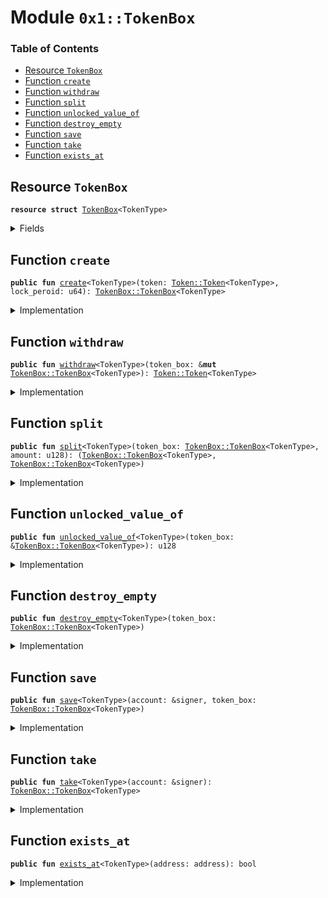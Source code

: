 
<a name="0x1_TokenBox"></a>

# Module `0x1::TokenBox`

### Table of Contents

-  [Resource `TokenBox`](#0x1_TokenBox_TokenBox)
-  [Function `create`](#0x1_TokenBox_create)
-  [Function `withdraw`](#0x1_TokenBox_withdraw)
-  [Function `split`](#0x1_TokenBox_split)
-  [Function `unlocked_value_of`](#0x1_TokenBox_unlocked_value_of)
-  [Function `destroy_empty`](#0x1_TokenBox_destroy_empty)
-  [Function `save`](#0x1_TokenBox_save)
-  [Function `take`](#0x1_TokenBox_take)
-  [Function `exists_at`](#0x1_TokenBox_exists_at)



<a name="0x1_TokenBox_TokenBox"></a>

## Resource `TokenBox`



<pre><code><b>resource</b> <b>struct</b> <a href="#0x1_TokenBox">TokenBox</a>&lt;TokenType&gt;
</code></pre>



<details>
<summary>Fields</summary>


<dl>
<dt>
<code>origin: u128</code>
</dt>
<dd>

</dd>
<dt>
<code>token: <a href="Token.md#0x1_Token_Token">Token::Token</a>&lt;TokenType&gt;</code>
</dt>
<dd>

</dd>
<dt>
<code>lock_time: u64</code>
</dt>
<dd>

</dd>
<dt>
<code>lock_peroid: u64</code>
</dt>
<dd>

</dd>
</dl>


</details>

<a name="0x1_TokenBox_create"></a>

## Function `create`



<pre><code><b>public</b> <b>fun</b> <a href="#0x1_TokenBox_create">create</a>&lt;TokenType&gt;(token: <a href="Token.md#0x1_Token_Token">Token::Token</a>&lt;TokenType&gt;, lock_peroid: u64): <a href="#0x1_TokenBox_TokenBox">TokenBox::TokenBox</a>&lt;TokenType&gt;
</code></pre>



<details>
<summary>Implementation</summary>


<pre><code><b>public</b> <b>fun</b> <a href="#0x1_TokenBox_create">create</a>&lt;TokenType&gt;(token: <a href="Token.md#0x1_Token">Token</a>&lt;TokenType&gt;, lock_peroid: u64): <a href="#0x1_TokenBox">TokenBox</a>&lt;TokenType&gt; {
    <b>let</b> lock_time = <a href="Timestamp.md#0x1_Timestamp_now_seconds">Timestamp::now_seconds</a>();
    <b>let</b> origin = <a href="Token.md#0x1_Token_share">Token::share</a>(&token);
    <a href="#0x1_TokenBox">TokenBox</a>&lt;TokenType&gt; {
        origin,
        token,
        lock_time,
        lock_peroid
    }
}
</code></pre>



</details>

<a name="0x1_TokenBox_withdraw"></a>

## Function `withdraw`



<pre><code><b>public</b> <b>fun</b> <a href="#0x1_TokenBox_withdraw">withdraw</a>&lt;TokenType&gt;(token_box: &<b>mut</b> <a href="#0x1_TokenBox_TokenBox">TokenBox::TokenBox</a>&lt;TokenType&gt;): <a href="Token.md#0x1_Token_Token">Token::Token</a>&lt;TokenType&gt;
</code></pre>



<details>
<summary>Implementation</summary>


<pre><code><b>public</b> <b>fun</b> <a href="#0x1_TokenBox_withdraw">withdraw</a>&lt;TokenType&gt;(token_box: &<b>mut</b> <a href="#0x1_TokenBox">TokenBox</a>&lt;TokenType&gt;): <a href="Token.md#0x1_Token">Token</a>&lt;TokenType&gt; {
    <b>let</b> value = <a href="#0x1_TokenBox_unlocked_value_of">unlocked_value_of</a>(token_box);
    <a href="Token.md#0x1_Token_withdraw_share">Token::withdraw_share</a>(&<b>mut</b> token_box.token, value)
}
</code></pre>



</details>

<a name="0x1_TokenBox_split"></a>

## Function `split`



<pre><code><b>public</b> <b>fun</b> <a href="#0x1_TokenBox_split">split</a>&lt;TokenType&gt;(token_box: <a href="#0x1_TokenBox_TokenBox">TokenBox::TokenBox</a>&lt;TokenType&gt;, amount: u128): (<a href="#0x1_TokenBox_TokenBox">TokenBox::TokenBox</a>&lt;TokenType&gt;, <a href="#0x1_TokenBox_TokenBox">TokenBox::TokenBox</a>&lt;TokenType&gt;)
</code></pre>



<details>
<summary>Implementation</summary>


<pre><code><b>public</b> <b>fun</b> <a href="#0x1_TokenBox_split">split</a>&lt;TokenType&gt;(token_box: <a href="#0x1_TokenBox">TokenBox</a>&lt;TokenType&gt;, amount: u128): (<a href="#0x1_TokenBox">TokenBox</a>&lt;TokenType&gt;, <a href="#0x1_TokenBox">TokenBox</a>&lt;TokenType&gt;) {
    <b>let</b> <a href="#0x1_TokenBox">TokenBox</a>&lt;TokenType&gt; { origin, token, lock_time, lock_peroid } = token_box;
    <b>let</b> (t1, t2) = <a href="Token.md#0x1_Token_split_share">Token::split_share</a>(token, amount);
    (<a href="#0x1_TokenBox">TokenBox</a>&lt;TokenType&gt; { origin, token: t1, lock_time, lock_peroid }, <a href="#0x1_TokenBox">TokenBox</a>&lt;TokenType&gt; { origin, token: t2, lock_time, lock_peroid })
}
</code></pre>



</details>

<a name="0x1_TokenBox_unlocked_value_of"></a>

## Function `unlocked_value_of`



<pre><code><b>public</b> <b>fun</b> <a href="#0x1_TokenBox_unlocked_value_of">unlocked_value_of</a>&lt;TokenType&gt;(token_box: &<a href="#0x1_TokenBox_TokenBox">TokenBox::TokenBox</a>&lt;TokenType&gt;): u128
</code></pre>



<details>
<summary>Implementation</summary>


<pre><code><b>public</b> <b>fun</b> <a href="#0x1_TokenBox_unlocked_value_of">unlocked_value_of</a>&lt;TokenType&gt;(token_box: &<a href="#0x1_TokenBox">TokenBox</a>&lt;TokenType&gt;): u128 {
    <b>let</b> now = <a href="Timestamp.md#0x1_Timestamp_now_seconds">Timestamp::now_seconds</a>();
    <b>let</b> elapsed_time = now - token_box.lock_time;
    <b>if</b> (elapsed_time &gt;= token_box.lock_peroid) {
        <b>return</b> <a href="Token.md#0x1_Token_share">Token::share</a>(&token_box.token)
    }<b>else</b> {
        token_box.origin * (elapsed_time <b>as</b> u128) / (token_box.lock_peroid <b>as</b> u128)
    }
}
</code></pre>



</details>

<a name="0x1_TokenBox_destroy_empty"></a>

## Function `destroy_empty`



<pre><code><b>public</b> <b>fun</b> <a href="#0x1_TokenBox_destroy_empty">destroy_empty</a>&lt;TokenType&gt;(token_box: <a href="#0x1_TokenBox_TokenBox">TokenBox::TokenBox</a>&lt;TokenType&gt;)
</code></pre>



<details>
<summary>Implementation</summary>


<pre><code><b>public</b> <b>fun</b> <a href="#0x1_TokenBox_destroy_empty">destroy_empty</a>&lt;TokenType&gt;(token_box: <a href="#0x1_TokenBox">TokenBox</a>&lt;TokenType&gt;) {
    <b>let</b> <a href="#0x1_TokenBox">TokenBox</a>&lt;TokenType&gt; { origin: _, token, lock_time: _, lock_peroid: _ } = token_box;
    <a href="Token.md#0x1_Token_destroy_zero">Token::destroy_zero</a>(token);
}
</code></pre>



</details>

<a name="0x1_TokenBox_save"></a>

## Function `save`



<pre><code><b>public</b> <b>fun</b> <a href="#0x1_TokenBox_save">save</a>&lt;TokenType&gt;(account: &signer, token_box: <a href="#0x1_TokenBox_TokenBox">TokenBox::TokenBox</a>&lt;TokenType&gt;)
</code></pre>



<details>
<summary>Implementation</summary>


<pre><code><b>public</b> <b>fun</b> <a href="#0x1_TokenBox_save">save</a>&lt;TokenType&gt;(account: &signer, token_box: <a href="#0x1_TokenBox">TokenBox</a>&lt;TokenType&gt;) {
    move_to(account, token_box);
}
</code></pre>



</details>

<a name="0x1_TokenBox_take"></a>

## Function `take`



<pre><code><b>public</b> <b>fun</b> <a href="#0x1_TokenBox_take">take</a>&lt;TokenType&gt;(account: &signer): <a href="#0x1_TokenBox_TokenBox">TokenBox::TokenBox</a>&lt;TokenType&gt;
</code></pre>



<details>
<summary>Implementation</summary>


<pre><code><b>public</b> <b>fun</b> <a href="#0x1_TokenBox_take">take</a>&lt;TokenType&gt;(account: &signer): <a href="#0x1_TokenBox">TokenBox</a>&lt;TokenType&gt; <b>acquires</b> <a href="#0x1_TokenBox">TokenBox</a> {
    move_from&lt;<a href="#0x1_TokenBox">TokenBox</a>&lt;TokenType&gt;&gt;(<a href="Signer.md#0x1_Signer_address_of">Signer::address_of</a>(account))
}
</code></pre>



</details>

<a name="0x1_TokenBox_exists_at"></a>

## Function `exists_at`



<pre><code><b>public</b> <b>fun</b> <a href="#0x1_TokenBox_exists_at">exists_at</a>&lt;TokenType&gt;(address: address): bool
</code></pre>



<details>
<summary>Implementation</summary>


<pre><code><b>public</b> <b>fun</b> <a href="#0x1_TokenBox_exists_at">exists_at</a>&lt;TokenType&gt;(address: address): bool {
    exists&lt;<a href="#0x1_TokenBox">TokenBox</a>&lt;TokenType&gt;&gt;(address)
}
</code></pre>



</details>
